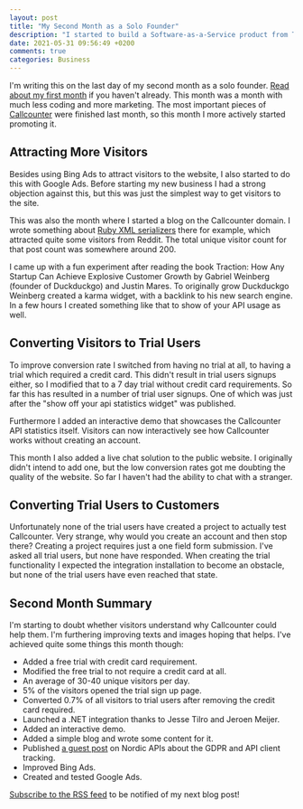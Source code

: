 ```yaml
---
layout: post
title: "My Second Month as a Solo Founder"
description: "I started to build a Software-as-a-Service product from The Netherlands. Discover what I learned and achieved in the second month of this new adventure."
date: 2021-05-31 09:56:49 +0200
comments: true
categories: Business
---
```


I'm writing this on the last day of my second month as a solo founder. [Read about my first month](/2021/04/28/first-month-as-solo-founder/) if you haven't already. This month was a month with much less coding and more marketing. The most important pieces of [Callcounter](https://callcounter.eu) were finished last month, so this month I more actively started promoting it.

## Attracting More Visitors

Besides using Bing Ads to attract visitors to the website, I also started to do this with Google Ads. Before starting my new business I had a strong objection against this, but this was just the simplest way to get visitors to the site.

This was also the month where I started a blog on the Callcounter domain. I wrote something about [Ruby XML serializers](https://callcounter.eu/blog/choosing-rails-xml-serializer-for-your-api-in-2021) there for example, which attracted quite some visitors from Reddit. The total unique visitor count for that post count was somewhere around 200.

I came up with a fun experiment after reading the book Traction: How Any Startup Can Achieve Explosive Customer Growth by Gabriel Weinberg (founder of Duckduckgo) and Justin Mares. To originally grow Duckduckgo Weinberg created a karma widget, with a backlink to his new search engine. In a few hours I created something like that to show of your API usage as well.

## Converting Visitors to Trial Users

To improve conversion rate I switched from having no trial at all, to having a trial which required a credit card. This didn't result in trial users signups either, so I modified that to a 7 day trial without credit card requirements. So far this has resulted in a number of trial user signups. One of which was just after the "show off your api statistics widget" was published.

Furthermore I added an interactive demo that showcases the Callcounter API statistics itself. Visitors can now interactively see how Callcounter works without creating an account.

This month I also added a live chat solution to the public website. I originally didn't intend to add one, but the low conversion rates got me doubting the quality of the website. So far I haven't had the ability to chat with a stranger.

## Converting Trial Users to Customers

Unfortunately none of the trial users have created a project to actually test Callcounter. Very strange, why would you create an account and then stop there? Creating a project requires just a one field form submission. I've asked all trial users, but none have responded.  When creating the trial functionality I expected the integration installation to become an obstacle, but none of the trial users have even reached that state.

## Second Month Summary

I'm starting to doubt whether visitors understand why Callcounter could help them. I'm furthering improving texts and images hoping that helps. I've achieved quite some things this month though:

- Added a free trial with credit card requirement.
- Modified the free trial to not require a credit card at all.
- An average of 30-40 unique visitors per day.
- 5% of the visitors opened the trial sign up page.
- Converted 0.7% of all visitors to trial users after removing the credit card required.
- Launched a .NET integration thanks to Jesse Tilro and Jeroen Meijer.
- Added an interactive demo.
- Added a simple blog and wrote some content for it.
- Published [a guest post](https://nordicapis.com/a-gdpr-compliant-method-to-identify-api-clients/) on Nordic APIs about the GDPR and API client tracking.
- Improved Bing Ads.
- Created and tested Google Ads.

[Subscribe to the RSS feed](/feed/) to be notified of my next blog post!
